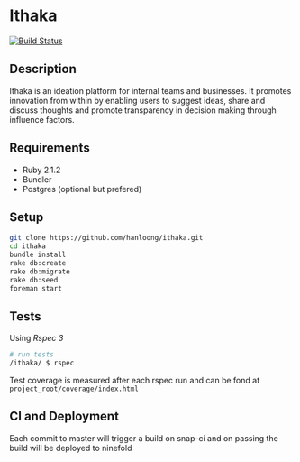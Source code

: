 Ithaka
=========

[![Build Status](https://api.shippable.com/projects/540e7b453479c5ea8f9ebe45/badge?branchName=master)](https://app.shippable.com/projects/540e7b453479c5ea8f9ebe45/builds/latest)

## Description

Ithaka is an ideation platform for internal teams and businesses. It promotes innovation from within by enabling users to suggest ideas, share and discuss thoughts and promote transparency in decision making through influence factors. 

## Requirements

- Ruby 2.1.2
- Bundler
- Postgres (optional but prefered)

## Setup

```bash
git clone https://github.com/hanloong/ithaka.git
cd ithaka
bundle install
rake db:create
rake db:migrate
rake db:seed
foreman start
```

## Tests

Using *Rspec 3*

```bash
# run tests
/ithaka/ $ rspec
```

Test coverage is measured after each rspec run and can be fond at ```project_root/coverage/index.html```

## CI and Deployment

Each commit to master will trigger a build on snap-ci and on passing the build will be deployed to ninefold
